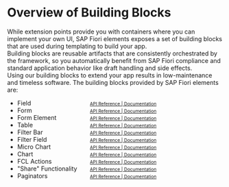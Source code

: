 <style>
@media screen and (max-width: 600px) {
    .phone {
          font-size: small;
          padding-left: 1em !important;
    }
}
@media screen and (max-width: 370px) {
    .phone {
          font-size: x-small;
          padding-left: 1em !important;
    }
}
</style>

# Overview of Building Blocks

While extension points provide you with containers where you can implement your own UI, SAP Fiori elements exposes a set of building blocks that are used during templating to build your app.\
Building blocks are reusable artifacts that are consistently orchestrated by the framework, so you automatically benefit from SAP Fiori compliance and standard application behavior like draft handling and side effects.\
Using our building blocks to extend your app results in low-maintenance and timeless software.
The building blocks provided by SAP Fiori elements are:

<ul class="phone" style="columns: 2; max-width: 28rem; width: max-content">
	<li>Field</li>
    <li>Form</li>
    <li>Form Element</li>
    <li>Table</li>
    <li>Filter Bar</li>
    <li>Filter Field</li>
    <li>Micro Chart</li>
    <li>Chart</li>
    <li>FCL Actions</li>
    <li>"Share" Functionality</li>
    <li>Paginators</li>
    <li style="list-style-type: none"><a style="font-size: 0.75em" href="../../../../../../../#/api/sap.fe.macros.Field" target="_blank">API Reference | </a> <a style="font-size: 0.75em" href="../../../../../../../#/topic/5260b9ca249f465ab33769b9edb442aa" target="_blank">Documentation</a></li>
    <li style="list-style-type: none"><a style="font-size: 0.75em" href="../../../../../../../#/api/sap.fe.macros.Form" target="_blank">API Reference | </a> <a style="font-size: 0.75em" href="../../../../../../../#/topic/391aad28bfc64616abe2500a631391c1" target="_blank">Documentation</a> </li>
    <li style="list-style-type: none"><a style="font-size: 0.75em" href="../../../../../../../#/api/sap.fe.macros.FormElement" target="_blank">API Reference | </a> <a style="font-size: 0.75em" href="../../../../../../../#/topic/b45f038068ca4b68a2d8008c1de5f7fb" target="_blank">Documentation</a></li>
    <li style="list-style-type: none"><a style="font-size: 0.75em" href="../../../../../../../#/api/sap.fe.macros.Table" target="_blank">API Reference | </a> <a style="font-size: 0.75em" href="../../../../../../../#/topic/3801656db27b4b7a9099b6ed5fa1d769" target="_blank">Documentation</a></li>
    <li style="list-style-type: none"><a style="font-size: 0.75em" href="../../../../../../../#/api/sap.fe.macros.FilterBar" target="_blank">API Reference | </a> <a style="font-size: 0.75em" href="../../../../../../../#/topic/78386110817d43978ffd6988d1704e38" target="_blank">Documentation</a></li>
    <li style="list-style-type: none"><a style="font-size: 0.75em" href="../../../../../../../#/api/sap.fe.macros.FilterField" target="_blank">API Reference | </a> <a style="font-size: 0.75em" href="../../../../../../../#/topic/2df783760a8e4540ad19ce5ec3ed91c8" target="_blank">Documentation</a></li>
    <li style="list-style-type: none"><a style="font-size: 0.75em" href="../../../../../../../#/api/sap.fe.macros.MicroChart" target="_blank">API Reference | </a> <a style="font-size: 0.75em" href="../../../../../../../#/topic/74554b4ca1de49aea42e2c309946ba05" target="_blank">Documentation</a></li>
    <li style="list-style-type: none"><a style="font-size: 0.75em" href="../../../../../../../#/api/sap.fe.macros.Chart" target="_blank">API Reference | </a> <a style="font-size: 0.75em" href="../../../../../../../#/topic/52d065ab8bb740c58c834a0c985e3b9e" target="_blank">Documentation</a></li>
    <li style="list-style-type: none"><a style="font-size: 0.75em" href="../../../../../../../#/api/sap.fe.macros.FlexibleColumnLayoutActions" target="_blank">API Reference | </a> <a style="font-size: 0.75em" href="../../../../../../../#/topic/1ba680b7ed6f4b1f8415c0a196264a6c" target="_blank">Documentation</a></li>
    <li style="list-style-type: none"><a style="font-size: 0.75em" href="../../../../../../../#/api/sap.fe.macros.Share" target="_blank">API Reference | </a> <a style="font-size: 0.75em" href="../../../../../../../#/topic/41b02dfe1ac44d72bb766f5fc3e3d244" target="_blank">Documentation</a></li>
    <li style="list-style-type: none"><a style="font-size: 0.75em" href="../../../../../../../#/api/sap.fe.macros.Paginator" target="_blank">API Reference | </a> <a style="font-size: 0.75em" href="../../../../../../../#/topic/997292b38e584e6aa6d848f22e4422fd" target="_blank">Documentation</a></li>
</ul>
